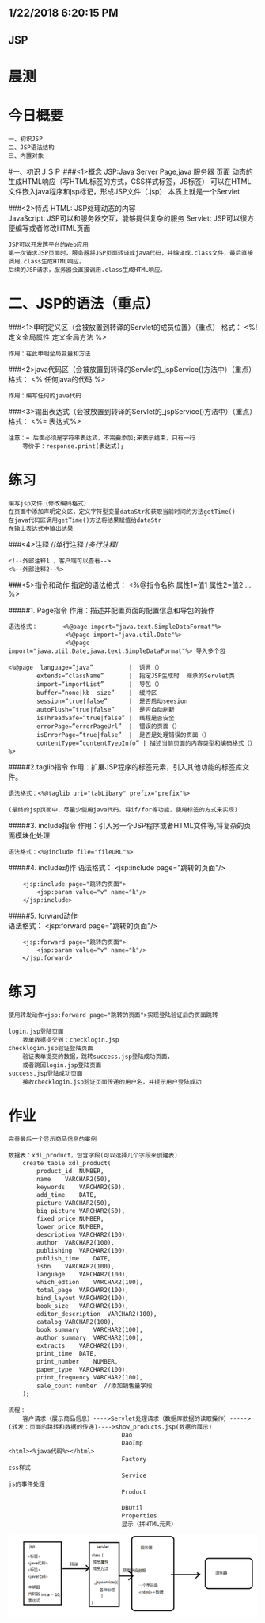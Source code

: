 1/22/2018 6:20:15 PM 
---
JSP
---

# 晨测

# 今日概要
	一、初识JSP
	二、JSP语法结构
	三、内置对象
	

#一、初识ＪＳＰ
###<1>概念
	JSP:Java Server Page,java 服务器 页面
	动态的生成HTML响应（写HTML标签的方式，CSS样式标签，JS标签）
	可以在HTML文件嵌入java程序和jsp标记，形成JSP文件（.jsp）
	本质上就是一个Servlet
	
###<2>特点
	HTML: JSP处理动态的内容	
	JavaScript: JSP可以和服务器交互，能够提供复杂的服务
	Servlet: JSP可以很方便编写或者修改HTML页面


	JSP可以开发跨平台的Web应用
	第一次请求JSP页面时，服务器将JSP页面转译成java代码，并编译成.class文件，最后直接调用.class生成HTML响应。
	后续的JSP请求，服务器会直接调用.class生成HTML响应。
	
# 二、JSP的语法（重点）
###<1>申明定义区（会被放置到转译的Servlet的成员位置）（重点）
	格式：
       <%!
			定义全局属性
			定义全局方法
		%>

	作用：在此申明全局变量和方法

###<2>java代码区（会被放置到转译的Servlet的_jspService()方法中）（重点）
	格式：
		<%
			任何java的代码
		%>		

	作用：编写任何的java代码

###<3>输出表达式（会被放置到转译的Servlet的_jspService()方法中）（重点）
	格式：
       <%= 表达式%>	
	
	注意：= 后面必须是字符串表达式，不需要添加;来表示结束，只有一行
		等价于：response.print(表达式);

# 练习
	编写jsp文件（修改编码格式）
	在页面中添加声明定义区，定义字符型变量dataStr和获取当前时间的方法getTime()
	在java代码区调用getTime()方法将结果赋值给dataStr	
	在输出表达式中输出结果

###<4>注释
	//单行注释
	/*多行注释*/

	<!--外部注释1 ，客户端可以查看-->
	<%--外部注释2--%>

###<5>指令和动作
	指定的语法格式：
		<%@指令名称 属性1=值1  属性2=值2  ... %>

#####1. Page指令
	作用：描述并配置页面的配置信息和导包的操作
	
	语法格式：		<%@page import="java.text.SimpleDataFormat"%>
					<%@page import="java.util.Date"%>
					<%@page import="java.util.Date,java.text.SimpleDataFormat"%> 导入多个包

	<%@page  language=“java”		  |  语言（）
			extends=“className”       |  指定JSP生成时  继承的Servlet类     
			import=“importList”       |  导包（）
			buffer=“none|kb  size”    |  缓冲区
			session=“true|false”      |  是否启动seesion  
			autoFlush=“true|false”    |  是否自动刷新
			isThreadSafe=“true|false” |	 线程是否安全 
			errorPage=“errorPageUrl”  |  错误的页面（）
			isErrorPage=“true|false”  |  是否是处理错误的页面（）
			contentType=“contentTyepInfo” | 描述当前页面的内容类型和编码格式（）
	%>
	
#####2.taglib指令
	作用：扩展JSP程序的标签元素，引入其他功能的标签库文件。

	语法格式：<%@taglib uri="tabLibary" prefix="prefix"%>

	(最终的jsp页面中，尽量少使用java代码，将if/for等功能，使用标签的方式来实现)

#####3. include指令
	作用：引入另一个JSP程序或者HTML文件等,将复杂的页面模块化处理
	
	语法格式：<%@include file="fileURL"%>
	
#####4. include动作
	语法格式：
		<jsp:include page="跳转的页面"/>	
	
		<jsp:include page="跳转的页面">
			<jsp:param value="v" name="k"/>		
		</jsp:include>	

#####5. forward动作	
	语法格式：
		<jsp:forward page="跳转的页面"/>	
	
		<jsp:forward page="跳转的页面">
			<jsp:param value="v" name="k"/>		
		</jsp:forward>	
	
# 练习
	使用转发动作<jsp:forward page="跳转的页面">实现登陆验证后的页面跳转
	
	login.jsp登陆页面
		表单数据提交到：checklogin.jsp
	checklogin.jsp验证登陆页面
		验证表单提交的数据，跳转success.jsp登陆成功页面，
		或者跳回login.jsp登陆页面
	success.jsp登陆成功页面
		接收checklogin.jsp验证页面传递的用户名，并提示用户登陆成功
	
	
# 作业
	完善最后一个显示商品信息的案例
		
	数据表：xdl_product，包含字段(可以选择几个字段来创建表)
		create table xdl_product(
		    product_id  NUMBER,
		    name    VARCHAR2(50),
		    keywords    VARCHAR2(50),
		    add_time    DATE,
		    picture VARCHAR2(50),
		    big_picture VARCHAR2(50),
		    fixed_price NUMBER,
		    lower_price NUMBER,
		    description VARCHAR2(100),
		    author  VARCHAR2(100),
		    publishing  VARCHAR2(100),
		    publish_time    DATE,
		    isbn    VARCHAR2(100),
		    language    VARCHAR2(100),
		    which_edtion    VARCHAR2(100),
		    total_page  VARCHAR2(100),
		    bind_layout VARCHAR2(100),
		    book_size   VARCHAR2(100),
		    editor_description  VARCHAR2(100),
		    catalog VARCHAR2(100),
		    book_summary    VARCHAR2(100),
		    author_summary  VARCHAR2(100),
		    extracts    VARCHAR2(100),
		    print_time  DATE,
		    print_number    NUMBER,
		    paper_type  VARCHAR2(100),
		    print_frequency VARCHAR2(100),
		    sale_count number  //添加销售量字段
		);
			 
	流程：
		客户请求（展示商品信息）---->Servlet处理请求（数据库数据的读取操作）----->(转发：页面的跳转和数据的传递)---->show_products.jsp(数据的展示)
									Dao
									DaoImp																		<html><%java代码%></html>		
									Factory																		css样式
									Service																		js的事件处理
									Product
				
									DBUtil
									Properties
									显示（拼HTML元素）
									

<img src="./jsp01.png">




































